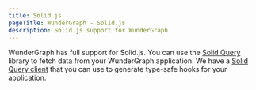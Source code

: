 ```yaml
---
title: Solid.js
pageTitle: WunderGraph - Solid.js
description: Solid.js support for WunderGraph
---
```


WunderGraph has full support for Solid.js. You can use the [Solid Query](https://tanstack.com/query/v4/docs/solid/overview) library to fetch data from your WunderGraph application. We have a [Solid Query client](/docs/clients-reference/solid-query) that you can use to generate type-safe hooks for your application.
